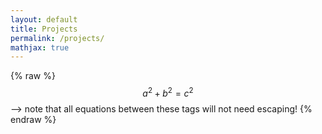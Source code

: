```yaml
---
layout: default
title: Projects
permalink: /projects/
mathjax: true
---
```


 {% raw %}
   $$a^2 + b^2 = c^2$$ --> note that all equations between these tags will not need escaping! 
 {% endraw %}
